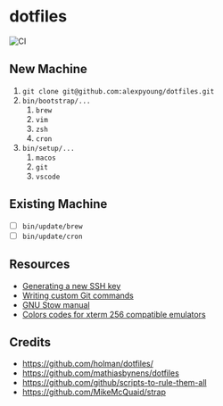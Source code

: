# dotfiles

![CI](https://github.com/alexpyoung/dotfiles/workflows/CI/badge.svg?branch=master)

## New Machine
1. `git clone git@github.com:alexpyoung/dotfiles.git`
2. `bin/bootstrap/...`
   1. `brew`
   2. `vim`
   3. `zsh`
   4. `cron`
3. `bin/setup/...`
   1. `macos`
   2. `git`
   3. `vscode`

## Existing Machine
- [ ] `bin/update/brew`
- [ ] `bin/update/cron`

## Resources
- [Generating a new SSH key](https://help.github.com/en/github/authenticating-to-github/generating-a-new-ssh-key-and-adding-it-to-the-ssh-agent)
- [Writing custom Git commands](https://blog.theodo.com/2017/06/git-game-advanced-git-aliases/)
- [GNU Stow manual](https://www.gnu.org/software/stow/manual/stow.html)
- [Colors codes for xterm 256 compatible emulators](https://upload.wikimedia.org/wikipedia/commons/1/15/Xterm_256color_chart.svg)

## Credits
- https://github.com/holman/dotfiles/
- https://github.com/mathiasbynens/dotfiles
- https://github.com/github/scripts-to-rule-them-all
- https://github.com/MikeMcQuaid/strap

